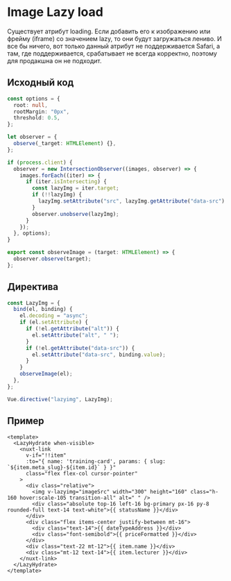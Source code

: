 # Image Lazy load

Существует атрибут loading. Если добавить его к изображению или фрейму (iframe) со значением lazy, то они будут загружаться лениво. И все бы ничего, вот только данный атрибут не поддерживается Safari, а там, где поддерживается, срабатывает не всегда корректно, поэтому для продакшна он не подходит.

## Исходный код

```ts
const options = {
  root: null,
  rootMargin: "0px",
  threshold: 0.5,
};

let observer = {
  observe(_target: HTMLElement) {},
};

if (process.client) {
  observer = new IntersectionObserver((images, observer) => {
    images.forEach((iter) => {
      if (iter.isIntersecting) {
        const lazyImg = iter.target;
        if (!!lazyImg) {
          lazyImg.setAttribute("src", lazyImg.getAttribute("data-src") || "");
        }
        observer.unobserve(lazyImg);
      }
    });
  }, options);
}

export const observeImage = (target: HTMLElement) => {
  observer.observe(target);
};
```

## Директива

```ts
const LazyImg = {
  bind(el, binding) {
    el.decoding = "async";
    if (el.setAttribute) {
      if (!el.getAttribute("alt")) {
        el.setAttribute("alt", " ");
      }
      if (!el.getAttribute("data-src")) {
        el.setAttribute("data-src", binding.value);
      }
    }
    observeImage(el);
  },
};

Vue.directive("lazyimg", LazyImg);
```

## Пример

```vue{9}
<template>
  <LazyHydrate when-visible>
    <nuxt-link
      v-if="!!item"
      :to="{ name: 'training-card', params: { slug: `${item.meta_slug}-${item.id}` } }"
      class="flex flex-col cursor-pointer"
    >
      <div class="relative">
        <img v-lazyimg="imageSrc" width="300" height="160" class="h-160 hover:scale-105 transition-all" alt=" " />
        <div class="absolute top-16 left-16 bg-primary px-16 py-8 rounded-full text-14 text-white">{{ statusName }}</div>
      </div>
      <div class="flex items-center justify-between mt-16">
        <div class="text-14">{{ dateTypeAddress }}</div>
        <div class="font-semibold">{{ priceFormatted }}</div>
      </div>
      <div class="text-22 mt-12">{{ item.name }}</div>
      <div class="mt-12 text-14">{{ item.lecturer }}</div>
    </nuxt-link>
  </LazyHydrate>
</template>
```
